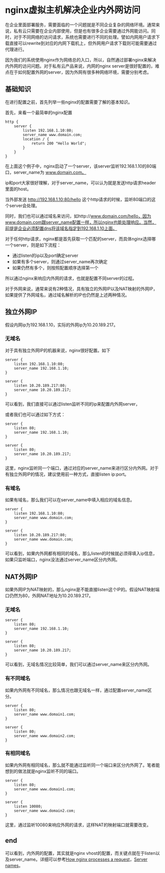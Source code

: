 # nginx虚拟主机解决企业内外网访问

在企业里面部署服务，需要面临的一个问题就是不同企业复杂的网络环境。通常来说，私有云只需要在企业内部使用，但是也有很多企业需要通过外网能访问。同时，对于不同网络的访问请求，系统也需要进行不同的处理。譬如内网用户请求下载直接可以rewrite到对应的内网下载机上，但外网用户请求下载则可能需要通过代理进行。

因为我们的系统使用nginx作为网络总的入口，所以，自然通过部署nginx来解决内外网的访问问题。对于私有云产品来说，内网的nginx server是很好配置的，难点在于如何配置外网的server，因为外网有很多种网络环境，需要分别考虑。

## 基础知识

在进行配置之前，首先列举一些nginx的配置需要了解的基本知识。


首先，来看一个最简单的nginx配置

    http {
        server {
            listen 192.168.1.10:80;
            server_name www.domain.com;
            location / {
                return 200 "Hello World";
            }
        }
    }

在上面这个例子中，nginx启动了一个server，该server监听192.168.1.10的80端口，server_name为 www.domain.com。

ip和port大家很好理解，对于server_name，可以认为就是发送http请求header里面的host。

当外部发送 http://192.168.1.10:80/hello 这个http请求的时候，监听80端口的这个server会处理。

同时，我们也可以通过域名来访问，如http://www.domain.com/hello，因为www.domain.com跟server_name配置一样，所以nginx也能处理响应。当然，前提是企业必须配置dns将该域名指定到192.168.1.10上面。

对于任何http请求，nginx都是首先获取一个匹配的server，而具体nginx选择哪一个server，则是如下流程：

- 通过listen的ip以及port确定server
- 如果有多个server，则通过server_name再次确定
- 如果仍然有多个，则按照配置顺序选择第一个

所以通过nginx来响应内外网的请求，也就是配置不同server的过程。

对于外网来说，通常来说有2种情况，具有独立的外网IP以及NAT映射的外网IP，如果提供了外网域名，通过域名解析的IP也仍然是上述两种情况。

## 独立外网IP

假设内网ip为192.168.1.10，实际的外网ip为10.20.189.217。

### 无域名

对于具有独立外网IP的机器来说，nginx很好配置。如下

    server {
        listen 192.168.1.10:80;
        server_name 192.168.1.10;
    }

    server {
        listen 10.20.189.217:80;
        server_name 10.20.189.217;
    }


可以看到，我们直接可以通过listen监听不同的ip来配置内外网server，

或者我们也可以通过如下方式：

    server {
        listen 80;
        server_name 192.168.1.10;
    }

    server {
        listen 80;
        server_name 10.20.189.217;
    }

这里，nginx监听同一个端口，通过对应的server_name来进行区分内外网。对于有独立外网IP的情况，建议使用前一种方式，直接listen ip:port。

### 有域名

如果有域名，那么我们可以在server_name中填入相应的域名信息。

    server {
        listen 192.168.1.10:80;
        server_name www.domain.com;
    }

    server {
        listen 10.20.189.217:80;
        server_name www.domain.com;
    }


可以看到，如果内外网都有相同的域名，那么listen的时候就必须得填入ip信息，如果只监听端口，nginx没法通过server_name区分内外网。

## NAT外网IP

如果外网IP为NAT映射的，那么nginx是不能直接listen这个IP的。假设NAT映射端口仍然为80，外网NAT地址为10.20.189.217。

### 无域名

    server {
        listen 80;
        server_name 192.168.1.10;
    }

    server {
        listen 80;
        server_name 10.20.189.217;
    }

可以看到，无域名情况比较简单，我们可以通过server_name来区分内外网。

### 有不同域名

如果内外网有不同域名，那么情况也跟无域名一样，通过配置server_name区分。

    server {
        listen 80;
        server_name www.domain1.com;
    }

    server {
        listen 80;
        server_name www.domain2.com;
    }

### 有相同域名

如果内外网有相同域名，那么就不能通过监听同一个端口来区分内外网了。笔者能想到的做法就是nginx监听不同的端口。

    server {
        listen 80;
        server_name www.domain1.com;
    }

    server {
        listen 10080;
        server_name www.domain2.com;
    }

这里，通过监听10080来响应外网的请求，这样NAT的映射端口就需要改变。


## end

可以看到，内外网的配置，其实就是nginx vhost的配置，而关键点就在于listen以及server_name。详细可以参考[How nginx processes a request](http://nginx.org/en/docs/http/request_processing.html)，[Server names](http://nginx.org/en/docs/http/server_names.html)。